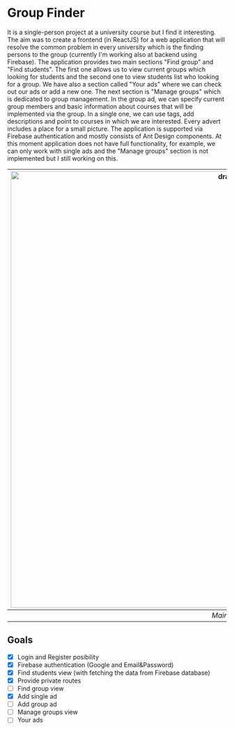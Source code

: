 # Group Finder

It is a single-person project at a university course but I find it interesting. The aim was to create a frontend (in ReactJS) for a web application that will resolve the common problem in every university which is the finding persons to the group (currently I'm working also at backend using Firebase). The application provides two main sections "Find group" and "Find students". The first one allows us to view current groups which looking for students and the second one to view students list who looking for a group. We have also a section called "Your ads" where we can check out our ads or add a new one. The next section is "Manage groups" which is dedicated to group management. In the group ad, we can specify current group members and basic information about courses that will be implemented via the group. In a single one, we can use tags, add descriptions and point to courses in which we are interested. Every advert includes a place for a small picture. The application is supported via Firebase authentication and mostly consists of Ant Design components. At this moment application does not have full functionality, for example, we can only work with single ads and the "Manage groups" section is not implemented but I still working on this. 


|<img src="https://user-images.githubusercontent.com/63188869/182046299-decdcad3-5203-4c77-97c9-672240959579.png" alt="drawing" width="1000"/>|
| :--: | 
| *Main view* |

## Goals
 - [X] Login and Register posibility
 - [X] Firebase authentication (Google and Email&Password)
 - [X] Find students view (with fetching the data from Firebase database)
 - [X] Provide private routes
 - [ ] Find group view
 - [X] Add single ad
 - [ ] Add group ad
 - [ ] Manage groups view
 - [ ] Your ads
